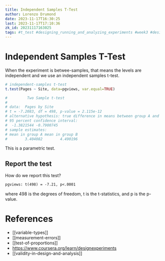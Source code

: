 ```yaml
---
title: Independent Samples T-Test
author: Lorenzo Drumond
date: 2023-11-17T16:30:25
last: 2023-11-17T17:10:36
zk_id: 20231117163025
tags: #t_test #designing_running_and_analyzing_experiments #week3 #design #statistics #experiment #coursera #test #rlang #theory #AB_test
---
```



# Independent Samples T-Test

When the experiment is betwee-samples, that means
the levels are independent and we use an independent
samples t-test.

```r
# independent-samples t-test
t.test(Pages ~ Site, data=pgviews, var.equal=TRUE)

#         Two Sample t-test
#
# data:  Pages by Site
# t = -7.2083, df = 498, p-value = 2.115e-12
# alternative hypothesis: true difference in means between group A and group B is not equal to 0
# 95 percent confidence interval:
#  -1.3821544 -0.7900745
# sample estimates:
# mean in group A mean in group B
#        3.404082        4.490196
```

This is a parametric test.

## Report the test
How do we report this test?

```latex
pgviews: t(498) = -7.21, p<.0001
```

where 498 is the degrees of freedom, t is the t-statistics, and p is the p-value.

# References
- [[variable-types]]
- [[measurement-errors]]
- [[test-of-proportions]]
- https://www.coursera.org/learn/designexperiments
- [[validity-in-design-and-analysis]]

